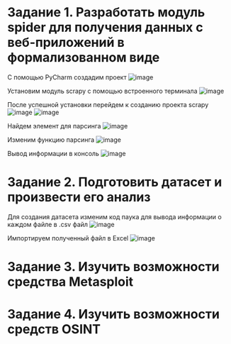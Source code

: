 # Задание 1. Разработать модуль spider для получения данных с веб-приложений в формализованном виде

С помощью PyCharm создадим проект
![image](https://github.com/slavastrybak/TMOvKB/assets/70744558/307309f2-7b0e-4ee7-9c94-986e1cd8713c)

Установим модуль scrapy с помощью встроенного терминала
![image](https://github.com/slavastrybak/TMOvKB/assets/70744558/bf91b8bc-1012-48b4-9c6a-385e27df0b53)

После успешной установки перейдем к созданию проекта scrapy
![image](https://github.com/slavastrybak/TMOvKB/assets/70744558/e32c0f2e-7a61-4e50-9369-b024db1eadef)
![image](https://github.com/slavastrybak/TMOvKB/assets/70744558/64924ddf-9ce4-4db8-916c-0b371904374d)


Найдем элемент для парсинга
![image](https://github.com/slavastrybak/TMOvKB/assets/70744558/289e055d-29c3-4ac7-8829-a6231582807b)

Изменим функцию парсинга
![image](https://github.com/slavastrybak/TMOvKB/assets/70744558/5b2ce96b-8a18-4734-a2ce-f7bd6e1a8c2f)

Вывод информации в консоль 
![image](https://github.com/slavastrybak/TMOvKB/assets/70744558/189e54df-914d-4cf9-8e56-f1ce68eca6d0)

# Задание 2. Подготовить датасет и произвести его анализ

Для создания датасета изменим код паука для вывода информации о каждом файле в .csv файл
![image](https://github.com/slavastrybak/TMOvKB/assets/70744558/160f6659-2ed0-47fd-a71e-3a001987f306)

Импортируем полученный файл в Excel
![image](https://github.com/slavastrybak/TMOvKB/assets/70744558/0f61ef98-26d9-4851-81b1-6c534c778c00)

# Задание 3. Изучить возможности средства Metasploit
# Задание 4. Изучить возможности средств OSINT
